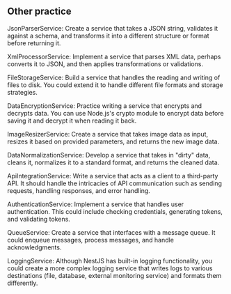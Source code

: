 ## Other practice

JsonParserService: Create a service that takes a JSON string, validates it against a schema, and transforms it into a different structure or format before returning it.

XmlProcessorService: Implement a service that parses XML data, perhaps converts it to JSON, and then applies transformations or validations.

FileStorageService: Build a service that handles the reading and writing of files to disk. You could extend it to handle different file formats and storage strategies.

DataEncryptionService: Practice writing a service that encrypts and decrypts data. You can use Node.js's crypto module to encrypt data before saving it and decrypt it when reading it back.

ImageResizerService: Create a service that takes image data as input, resizes it based on provided parameters, and returns the new image data.

DataNormalizationService: Develop a service that takes in "dirty" data, cleans it, normalizes it to a standard format, and returns the cleaned data.

ApiIntegrationService: Write a service that acts as a client to a third-party API. It should handle the intricacies of API communication such as sending requests, handling responses, and error handling.

AuthenticationService: Implement a service that handles user authentication. This could include checking credentials, generating tokens, and validating tokens.

QueueService: Create a service that interfaces with a message queue. It could enqueue messages, process messages, and handle acknowledgments.

LoggingService: Although NestJS has built-in logging functionality, you could create a more complex logging service that writes logs to various destinations (file, database, external monitoring service) and formats them differently.
